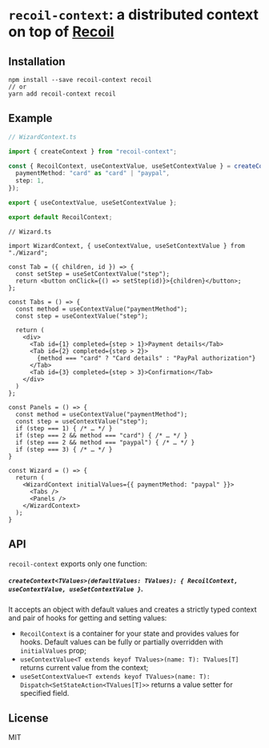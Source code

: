 # `recoil-context`: a distributed context on top of [Recoil](https://recoiljs.org) 

## Installation
```
npm install --save recoil-context recoil
// or
yarn add recoil-context recoil
```

## Example

```typescript
// WizardContext.ts

import { createContext } from "recoil-context";

const { RecoilContext, useContextValue, useSetContextValue } = createContext({
  paymentMethod: "card" as "card" | "paypal",
  step: 1,
});

export { useContextValue, useSetContextValue };

export default RecoilContext;
```

```tsx
// Wizard.ts

import WizardContext, { useContextValue, useSetContextValue } from "./Wizard";

const Tab = ({ children, id }) => {
  const setStep = useSetContextValue("step");
  return <button onClick={() => setStep(id)}>{children}</button>;
};

const Tabs = () => {
  const method = useContextValue("paymentMethod");
  const step = useContextValue("step");
  
  return (
    <div>
      <Tab id={1} completed={step > 1}>Payment details</Tab>
      <Tab id={2} completed={step > 2}>
        {method === "card" ? "Card details" : "PayPal authorization"}
      </Tab>
      <Tab id={3} completed={step > 3}>Confirmation</Tab>
    </div>
  )
};

const Panels = () => {
  const method = useContextValue("paymentMethod");
  const step = useContextValue("step");  
  if (step === 1) { /* … */ }
  if (step === 2 && method === "card") { /* … */ }
  if (step === 2 && method === "paypal") { /* … */ }
  if (step === 3) { /* … */ }
}

const Wizard = () => {
  return (
    <WizardContext initialValues={{ paymentMethod: "paypal" }}>
      <Tabs />
      <Panels />
    </WizardContext>
  );
}
```

## API

`recoil-context` exports only one function:
##### `createContext<TValues>(defaultValues: TValues): { RecoilContext, useContextValue, useSetContextValue }`.
It accepts an object with default values and creates a strictly typed context and pair of hooks for getting and setting values:
* `RecoilContext` is a container for your state and provides values for hooks. Default values can be fully or partially overridden with `initialValues` prop;
* `useContextValue<T extends keyof TValues>(name: T): TValues[T]` returns current value from the context;
* `useSetContextValue<T extends keyof TValues>(name: T): Dispatch<SetStateAction<TValues[T]>>` returns a value setter for specified field.

## License

MIT
